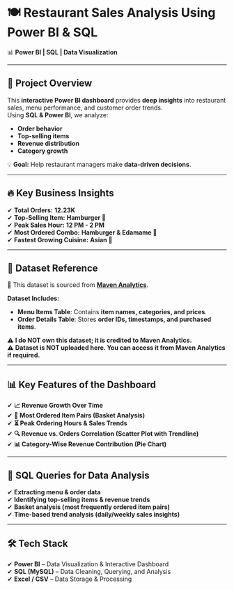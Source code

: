 # 🍽️ **Restaurant Sales Analysis Using Power BI & SQL**  
📊 **Power BI | SQL | Data Visualization**  

---

## 🚀 **Project Overview**  
This **interactive Power BI dashboard** provides **deep insights** into restaurant sales, menu performance, and customer order trends.  
Using **SQL & Power BI**, we analyze:  
- **Order behavior**  
- **Top-selling items**  
- **Revenue distribution**  
- **Category growth**  

💡 **Goal:** Help restaurant managers make **data-driven decisions**.

---

## 🔥 **Key Business Insights**  
✔ **Total Orders:** **12.23K**  
✔ **Top-Selling Item:** **Hamburger 🍔**  
✔ **Peak Sales Hour:** **12 PM - 2 PM**  
✔ **Most Ordered Combo:** **Hamburger & Edamame 🥗**  
✔ **Fastest Growing Cuisine:** **Asian 🍜**  

---

## 📂 **Dataset Reference**  
📌 This dataset is sourced from **[Maven Analytics](https://www.mavenanalytics.io/)**.  

**Dataset Includes:**  
- **Menu Items Table**: Contains **item names, categories, and prices**.  
- **Order Details Table**: Stores **order IDs, timestamps, and purchased items**.  

⚠ **I do NOT own this dataset; it is credited to Maven Analytics.**  
⚠ **Dataset is NOT uploaded here. You can access it from Maven Analytics if required.**  

---

## 📊 **Key Features of the Dashboard**  
✔ **📈 Revenue Growth Over Time**  
✔ **🛒 Most Ordered Item Pairs (Basket Analysis)**  
✔ **⏳ Peak Ordering Hours & Sales Trends**  
✔ **🔍 Revenue vs. Orders Correlation (Scatter Plot with Trendline)**  
✔ **📊 Category-Wise Revenue Contribution (Pie Chart)**  

---

## 📌 **SQL Queries for Data Analysis**  
✔ **Extracting menu & order data**  
✔ **Identifying top-selling items & revenue trends**  
✔ **Basket analysis (most frequently ordered item pairs)**  
✔ **Time-based trend analysis (daily/weekly sales insights)**  

---

## 🛠️ **Tech Stack**  
✔ **Power BI** – Data Visualization & Interactive Dashboard  
✔ **SQL (MySQL)** – Data Cleaning, Querying, and Analysis  
✔ **Excel / CSV** – Data Storage & Processing  
